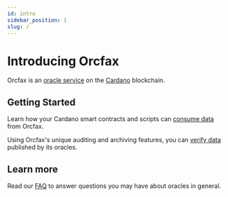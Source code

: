 ```yaml
---
id: intro
sidebar_position: 1
slug: /
---
```


# Introducing Orcfax

Orcfax is an [oracle service](concepts#what-is-an-oracle) on the [Cardano](https://cardano.org/) blockchain.

## Getting Started

Learn how your Cardano smart contracts and scripts can [consume data](consume) from Orcfax.

Using Orcfax's unique auditing and archiving features, you can [verify data](verify) published by its oracles.

## Learn more

Read our [FAQ](FAQ) to answer questions you may have about oracles in general.

